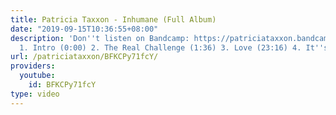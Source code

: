 ```yaml
---
title: Patricia Taxxon - Inhumane (Full Album)
date: "2019-09-15T10:36:55+08:00"
description: 'Don''t listen on Bandcamp: https://patriciataxxon.bandcamp.com/album/inhumane
  1. Intro (0:00) 2. The Real Challenge (1:36) 3. Love (23:16) 4. It''s Okay (35:28)'
url: /patriciataxxon/BFKCPy71fcY/
providers:
  youtube:
    id: BFKCPy71fcY
type: video
---
```

